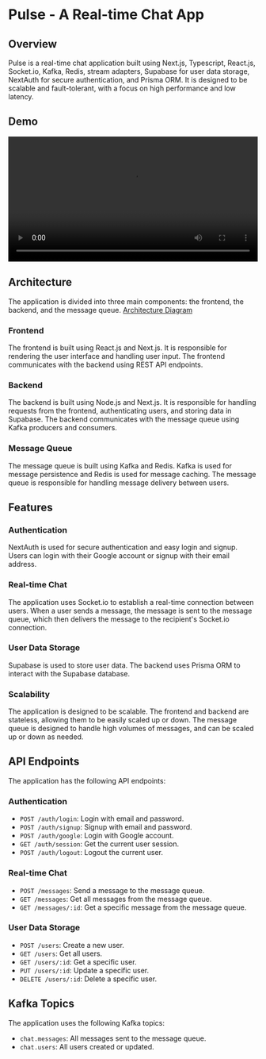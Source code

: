 # Pulse - A Real-time Chat App

## Overview

Pulse is a real-time chat application built using Next.js, Typescript, React.js, Socket.io, Kafka, Redis, stream adapters, Supabase for user data storage, NextAuth for secure authentication, and Prisma ORM. It is designed to be scalable and fault-tolerant, with a focus on high performance and low latency.
## Demo

<video width="100%" controls>
  <source src="/assets/demo_insta.mp4" type="video/mp4"/>
  Your browser does not support the video tag.
</video>

## Architecture

The application is divided into three main components: the frontend, the backend, and the message queue.
[Architecture Diagram](assets/pulse-arch.svg)

### Frontend

The frontend is built using React.js and Next.js. It is responsible for rendering the user interface and handling user input. The frontend communicates with the backend using REST API endpoints.

### Backend

The backend is built using Node.js and Next.js. It is responsible for handling requests from the frontend, authenticating users, and storing data in Supabase. The backend communicates with the message queue using Kafka producers and consumers.

### Message Queue

The message queue is built using Kafka and Redis. Kafka is used for message persistence and Redis is used for message caching. The message queue is responsible for handling message delivery between users.

## Features

### Authentication

NextAuth is used for secure authentication and easy login and signup. Users can login with their Google account or signup with their email address.

### Real-time Chat

The application uses Socket.io to establish a real-time connection between users. When a user sends a message, the message is sent to the message queue, which then delivers the message to the recipient's Socket.io connection.

### User Data Storage

Supabase is used to store user data. The backend uses Prisma ORM to interact with the Supabase database.

### Scalability

The application is designed to be scalable. The frontend and backend are stateless, allowing them to be easily scaled up or down. The message queue is designed to handle high volumes of messages, and can be scaled up or down as needed.

## API Endpoints

The application has the following API endpoints:

### Authentication

* `POST /auth/login`: Login with email and password.
* `POST /auth/signup`: Signup with email and password.
* `POST /auth/google`: Login with Google account.
* `GET /auth/session`: Get the current user session.
* `POST /auth/logout`: Logout the current user.

### Real-time Chat

* `POST /messages`: Send a message to the message queue.
* `GET /messages`: Get all messages from the message queue.
* `GET /messages/:id`: Get a specific message from the message queue.

### User Data Storage

* `POST /users`: Create a new user.
* `GET /users`: Get all users.
* `GET /users/:id`: Get a specific user.
* `PUT /users/:id`: Update a specific user.
* `DELETE /users/:id`: Delete a specific user.

## Kafka Topics

The application uses the following Kafka topics:

* `chat.messages`: All messages sent to the message queue.
* `chat.users`: All users created or updated.
